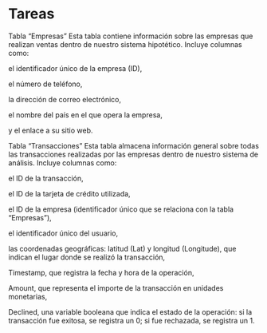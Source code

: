 # Tareas
Tabla “Empresas”
Esta tabla contiene información sobre las empresas que realizan ventas dentro de nuestro sistema hipotético.
Incluye columnas como:

el identificador único de la empresa (ID),

el número de teléfono,

la dirección de correo electrónico,

el nombre del país en el que opera la empresa,

y el enlace a su sitio web.

Tabla “Transacciones”
Esta tabla almacena información general sobre todas las transacciones realizadas por las empresas dentro de nuestro sistema de análisis.
Incluye columnas como:

el ID de la transacción,

el ID de la tarjeta de crédito utilizada,

el ID de la empresa (identificador único que se relaciona con la tabla “Empresas”),

el identificador único del usuario,

las coordenadas geográficas: latitud (Lat) y longitud (Longitude), que indican el lugar donde se realizó la transacción,

Timestamp, que registra la fecha y hora de la operación,

Amount, que representa el importe de la transacción en unidades monetarias,

Declined, una variable booleana que indica el estado de la operación: si la transacción fue exitosa, se registra un 0; si fue rechazada, se registra un 1.
